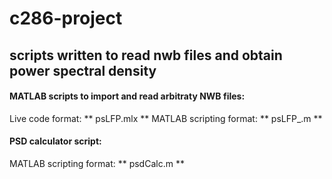 # c286-project #
## scripts written to read nwb files and obtain power spectral density ##

#### MATLAB scripts to import and read arbitraty NWB files: ####
Live code format: ** psLFP.mlx **
MATLAB scripting format: ** psLFP_.m **

#### PSD calculator script: ####
MATLAB scripting format: ** psdCalc.m **
